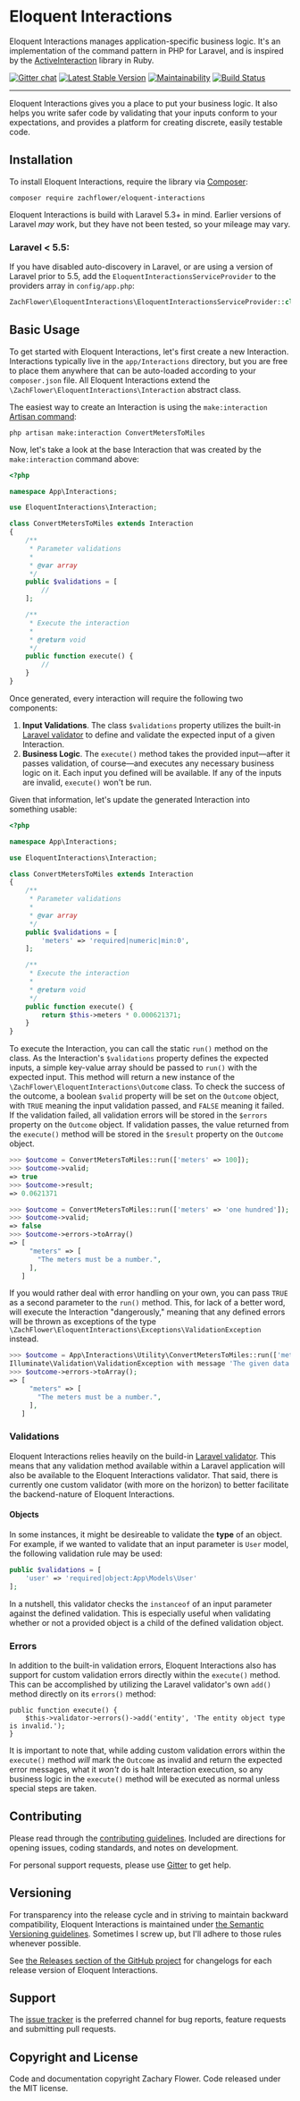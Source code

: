# Eloquent Interactions

Eloquent Interactions manages application-specific business logic. It's an implementation of the command pattern in PHP for Laravel, and is inspired by the [ActiveInteraction](https://github.com/AaronLasseigne/active_interaction) library in Ruby.

 [![Gitter chat](https://badges.gitter.im/Join%20Chat.svg)](https://gitter.im/eloquent-interactions/Lobby) [![Latest Stable Version](https://poser.pugx.org/zachflower/eloquent-interactions/version)](https://packagist.org/packages/zachflower/eloquent-interactions) [![Maintainability](https://api.codeclimate.com/v1/badges/a89ba1a0ac414a0db6ae/maintainability)](https://codeclimate.com/github/zachflower/eloquent-interactions/maintainability) [![Build Status](https://travis-ci.org/zachflower/eloquent-interactions.svg?branch=master)](https://travis-ci.org/zachflower/eloquent-interactions)

---

Eloquent Interactions gives you a place to put your business logic. It also helps you write safer code by validating that your inputs conform to your expectations, and provides a platform for creating discrete, easily testable code.

## Installation

To install Eloquent Interactions, require the library via [Composer](https://getcomposer.org/):

```
composer require zachflower/eloquent-interactions
```

Eloquent Interactions is build with Laravel 5.3+ in mind. Earlier versions of Laravel _may_ work, but they have not been tested, so your mileage may vary.

### Laravel < 5.5:

If you have disabled auto-discovery in Laravel, or are using a version of Laravel prior to 5.5, add the `EloquentInteractionsServiceProvider` to the providers array in `config/app.php`:

```php
ZachFlower\EloquentInteractions\EloquentInteractionsServiceProvider::class,
```

## Basic Usage

To get started with Eloquent Interactions, let's first create a new Interaction. Interactions typically live in the `app/Interactions` directory, but you are free to place them anywhere that can be auto-loaded according to your `composer.json` file. All Eloquent Interactions extend the `\ZachFlower\EloquentInteractions\Interaction` abstract class.

The easiest way to create an Interaction is using the `make:interaction` [Artisan command](https://laravel.com/docs/master/artisan):

```
php artisan make:interaction ConvertMetersToMiles
```

Now, let's take a look at the base Interaction that was created by the `make:interaction` command above:

```php
<?php

namespace App\Interactions;

use EloquentInteractions\Interaction;

class ConvertMetersToMiles extends Interaction
{
    /**
     * Parameter validations
     *
     * @var array
     */
    public $validations = [
        //
    ];

    /**
     * Execute the interaction
     *
     * @return void
     */
    public function execute() {
        //
    }
}
```

Once generated, every interaction will require the following two components:

1. **Input Validations**. The class `$validations` property utilizes the built-in [Laravel validator](https://laravel.com/docs/master/validation) to define and validate the expected input of a given Interaction.
2. **Business Logic**. The `execute()` method takes the provided input—after it passes validation, of course—and executes any necessary business logic on it. Each input you defined will be available. If any of the inputs are invalid, `execute()` won't be run.

Given that information, let's update the generated Interaction into something usable:

```php
<?php

namespace App\Interactions;

use EloquentInteractions\Interaction;

class ConvertMetersToMiles extends Interaction
{
    /**
     * Parameter validations
     *
     * @var array
     */
    public $validations = [
        'meters' => 'required|numeric|min:0',
    ];

    /**
     * Execute the interaction
     *
     * @return void
     */
    public function execute() {
        return $this->meters * 0.000621371;
    }
}
```

To execute the Interaction, you can call the static `run()` method on the class. As the Interaction's `$validations` property defines the expected inputs, a simple key-value array should be passed to `run()` with the expected input. This method will return a new instance of the `\ZachFlower\EloquentInteractions\Outcome` class. To check the success of the outcome, a boolean `$valid` property will be set on the `Outcome` object, with `TRUE` meaning the input validation passed, and `FALSE` meaning it failed. If the validation failed, all validation errors will be stored in the `$errors` property on the `Outcome` object. If validation passes, the value returned from the `execute()` method will be stored in the `$result` property on the `Outcome` object.

```php
>>> $outcome = ConvertMetersToMiles::run(['meters' => 100]);
>>> $outcome->valid;
=> true
>>> $outcome->result;
=> 0.0621371

>>> $outcome = ConvertMetersToMiles::run(['meters' => 'one hundred']);
>>> $outcome->valid;
=> false
>>> $outcome->errors->toArray()
=> [
     "meters" => [
       "The meters must be a number.",
     ],
   ]
```

If you would rather deal with error handling on your own, you can pass `TRUE` as a second parameter to the `run()` method. This, for lack of a better word, will execute the Interaction "dangerously," meaning that any defined errors will be thrown as exceptions of the type `\ZachFlower\EloquentInteractions\Exceptions\ValidationException` instead.

```php
>>> $outcome = App\Interactions\Utility\ConvertMetersToMiles::run(['meters' => 'one hundred'], TRUE);
Illuminate\Validation\ValidationException with message 'The given data failed to pass validation.'
>>> $outcome->errors->toArray();
=> [
     "meters" => [
       "The meters must be a number.",
     ],
   ]
```

### Validations

Eloquent Interactions relies heavily on the build-in [Laravel validator](https://laravel.com/docs/master/validation). This means that any validation method available within a Laravel application will also be available to the Eloquent Interactions validator. That said, there is currently one custom validator (with more on the horizon) to better facilitate the backend-nature of Eloquent Interactions.

#### Objects

In some instances, it might be desireable to validate the **type** of an object. For example, if we wanted to validate that an input parameter is `User` model, the following validation rule may be used:

```php
public $validations = [
    'user' => 'required|object:App\Models\User'
];
```

In a nutshell, this validator checks the `instanceof` of an input parameter against the defined validation. This is especially useful when validating whether or not a provided object is a child of the defined validation object.

### Errors

In addition to the built-in validation errors, Eloquent Interactions also has support for custom validation errors directly within the `execute()` method. This can be accomplished by utilizing the Laravel validator's own `add()` method directly on its `errors()` method:

```
public function execute() {
    $this->validator->errors()->add('entity', 'The entity object type is invalid.');
}
```

It is important to note that, while adding custom validation errors within the `execute()` method _will_ mark the `Outcome` as invalid and return the expected error messages, what it _won't_ do is halt Interaction execution, so any business logic in the `execute()` method will be executed as normal unless special steps are taken.

## Contributing

Please read through the [contributing guidelines](https://github.com/zachflower/eloquent-interactions/blob/master/CONTRIBUTING.md). Included are directions for opening issues, coding standards, and notes on development.

For personal support requests, please use [Gitter](https://gitter.im/eloquent-interactions/Lobby) to get help.

## Versioning

For transparency into the release cycle and in striving to maintain backward compatibility, Eloquent Interactions is maintained under [the Semantic Versioning guidelines](http://semver.org/). Sometimes I screw up, but I'll adhere to those rules whenever possible.

See [the Releases section of the GitHub project](https://github.com/zachflower/eloquent-interactions/releases) for changelogs for each release version of Eloquent Interactions.

## Support

The [issue tracker](https://github.com/zachflower/eloquent-interactions/issues) is the preferred channel for bug reports, feature requests and submitting pull requests.

## Copyright and License

Code and documentation copyright Zachary Flower. Code released under the MIT license.
